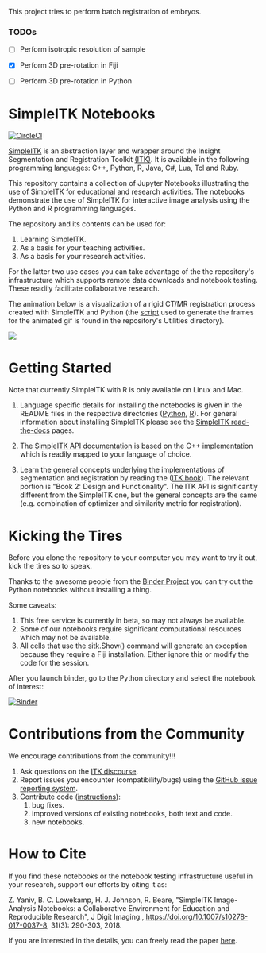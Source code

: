 This project tries to perform batch registration of embryos.


### TODOs

- [ ] Perform isotropic resolution of sample
- [x] Perform 3D pre-rotation in Fiji
- [ ] Perform 3D pre-rotation in Python






# SimpleITK Notebooks
[![CircleCI](https://circleci.com/gh/InsightSoftwareConsortium/SimpleITK-Notebooks/tree/master.svg?style=svg)](https://circleci.com/gh/InsightSoftwareConsortium/SimpleITK-Notebooks/tree/master)

[SimpleITK](https://itk.org/Wiki/SimpleITK) is an abstraction layer and wrapper around the Insight Segmentation and Registration Toolkit [(ITK)](http://www.itk.org). It is available in the following programming languages: C++, Python, R, Java, C#, Lua, Tcl and Ruby.

This repository contains a collection of Jupyter Notebooks illustrating the use of SimpleITK for educational and research activities. The notebooks demonstrate the use of SimpleITK for interactive image analysis using the Python and R programming languages.

The repository and its contents can be used for:
1. Learning SimpleITK.
2. As a basis for your teaching activities.
3. As a basis for your research activities.

For the latter two use cases you can take advantage of the the repository's infrastructure which supports remote data downloads and notebook testing. These readily facilitate collaborative research.

The animation below is a visualization of a rigid CT/MR registration process
created with SimpleITK and Python (the [script](Utilities/intro_animation.py) used to generate the frames for the animated gif is found in the repository's Utilities directory).

![](registration_visualization.gif)

# Getting Started

Note that currently SimpleITK with R is only available on Linux and Mac.

1. Language specific details for installing the notebooks is given in the README files in the respective directories ([Python](Python/README.md), [R](R/README.md)). For general information about installing SimpleITK please see the [SimpleITK read-the-docs](https://simpleitk.readthedocs.io/en/master/) pages.

2. The [SimpleITK API documentation](https://itk.org/SimpleITKDoxygen/html/index.html) is based on the C++ implementation which is readily mapped to your language of choice.

3. Learn the general concepts underlying the implementations of segmentation and registration by reading the ([ITK book](https://itk.org/ItkSoftwareGuide)). The relevant portion is "Book 2: Design and Functionality". The ITK API is significantly different from the SimpleITK one, but the general concepts are the same (e.g. combination of optimizer and similarity metric for registration).     

# Kicking the Tires

Before you clone the repository to your computer you may want to try it out, kick the tires so to speak.

Thanks to the awesome people from the [Binder Project](https://github.com/jupyterhub/binderhub)
you can try out the Python notebooks without installing a thing.

Some caveats:

1. This free service is currently in beta, so may not always be available.
2. Some of our notebooks require significant computational
   resources which may not be available.
3. All cells that use the sitk.Show() command will generate an exception because they
   require a Fiji installation. Either ignore this or modify the code
   for the session.

After you launch binder, go to the Python directory and select the notebook of interest:

[![Binder](https://mybinder.org/badge.svg)](https://mybinder.org/v2/gh/InsightSoftwareConsortium/SimpleITK-Notebooks/master)

# Contributions from the Community

We encourage contributions from the community!!!

1. Ask questions on the [ITK discourse](https://discourse.itk.org/).
2. Report issues you encounter (compatibility/bugs) using the
   [GitHub issue reporting system](https://guides.github.com/features/issues/).
2. Contribute code ([instructions](CONTRIBUTING.md)):
   1. bug fixes.
   2. improved versions of existing notebooks, both text and code.
   3. new notebooks.

# How to Cite

If you find these notebooks or the notebook testing infrastructure useful in your research, support our efforts by citing it as:

Z. Yaniv, B. C. Lowekamp, H. J. Johnson, R. Beare, "SimpleITK Image-Analysis Notebooks: a Collaborative Environment for Education and Reproducible Research", J Digit Imaging., https://doi.org/10.1007/s10278-017-0037-8, 31(3): 290-303, 2018.

If you are interested in the details, you can freely read the paper [here](http://em.rdcu.be/wf/click?upn=KP7O1RED-2BlD0F9LDqGVeSIWDx8-2B-2B8r81HkSA5fUW53U-3D_kZYp45lAKoeuSXKlMMKnLRu-2FO1jcvtAwo2UFz30PH9bPLAejS1IjjDkfGx8EIWfnvmrgAH2RF3xvrb1fezqultdVNEEAM7Fc2RGY-2BOVhjR-2BAN-2B7Wi6qUoM6BYtn1ZWsTzFdNZQxBXXJ2Nf0BaU5NhQLQVs2hoM2TXsKZ7pnKQXZVJEAOyLbQSvZkJOvdc7Gk36rdNDa3pn5vH17-2FvszYj4mKlZlgROxTE-2Be2yQ-2FOLAYsoDHZNvVuG4vJr4xNpQnmAI16Nz8h3GJi-2F9GKnpBsAg-3D-3D.).
